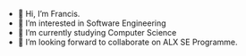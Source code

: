 - 👋 Hi, I’m Francis. 
- 👀 I’m interested in Software Engineering
- 🌱 I’m currently studying Computer Science
- 🌉 I’m looking forward to collaborate on ALX SE Programme. 
